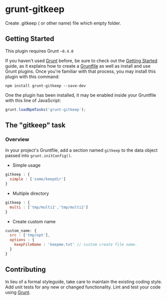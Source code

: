grunt-gitkeep
=============

Create .gitkeep ( or other name) file which empty folder.

## Getting Started

This plugin requires Grunt `~0.4.0`

If you haven't used [Grunt](http://gruntjs.com/) before, be sure to check out the [Getting Started](http://gruntjs.com/getting-started) guide, as it explains how to create a [Gruntfile](http://gruntjs.com/sample-gruntfile) as well as install and use Grunt plugins. Once you're familiar with that process, you may install this plugin with this command:

```shell
npm install grunt-gitkeep --save-dev
```

One the plugin has been installed, it may be enabled inside your Gruntfile with this line of JavaScript:

```js
grunt.loadNpmTasks('grunt-gitkeep');
```

## The "gitkeep" task

### Overview
In your project's Gruntfile, add a section named `gitkeep` to the data object passed into `grunt.initConfig()`.

- Simple usage

```js
gitkeep : {
  simple : ['some/keepdir']
}
```

- Multiple directory

```js
gitkeep : {
  multi : ['tmp/multi1','tmp/multi2']
}
```

- Create custom name

```js
custom_name: {
  src : ['tmp/opt'],
  options : {
    keepFileName : 'keepme.txt' // custom create file name.
  }
}
```


## Contributing
In lieu of a formal styleguide, take care to maintain the existing coding style. Add unit tests for any new or changed functionality. Lint and test your code using [Grunt](http://gruntjs.com/).

